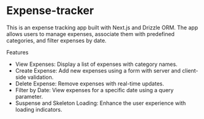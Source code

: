 # Expense-tracker
This is an expense tracking app built with Next.js and Drizzle ORM. The app allows users to manage expenses, associate them with predefined categories, and filter expenses by date.

Features
- View Expenses: Display a list of expenses with category names.
- Create Expense: Add new expenses using a form with server and client-side validation.
- Delete Expense: Remove expenses with real-time updates.
- Filter by Date: View expenses for a specific date using a query parameter.
- Suspense and Skeleton Loading: Enhance the user experience with loading indicators.
